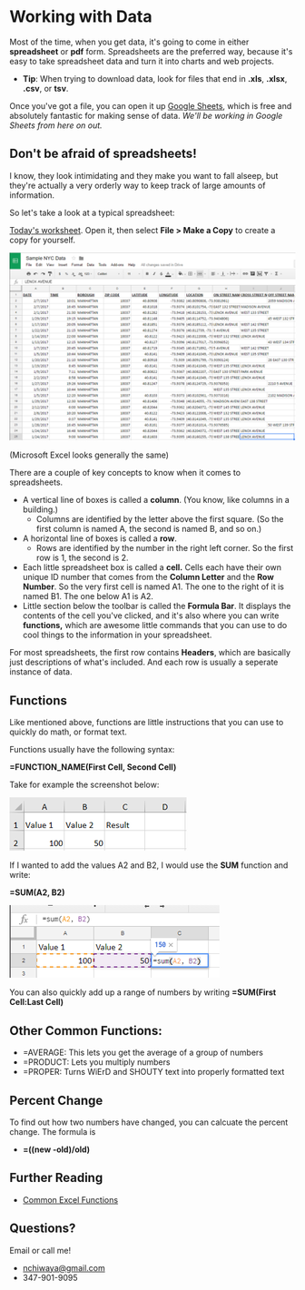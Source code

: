 # Working with Data

Most of the time, when you get data, it's going to come in either **spreadsheet** or **pdf** form. Spreadsheets are the preferred way, because it's easy to take spreadsheet data and turn it into charts and web projects.

- **Tip**: When trying to download data, look for files that end in **.xls**, **.xlsx**, **.csv**, or **tsv**.

Once you've got a file, you can open it up [Google Sheets](https://sheets.google.com), which is free and absolutely fantastic for making sense of data. *We'll be working in Google Sheets from here on out.*

## Don't be afraid of spreadsheets!

I know, they look intimidating and they make you want to fall alseep, but they're actually a very orderly way to keep track of large amounts of information.

So let's take a look at a typical spreadsheet:

[Today's worksheet](http://bit.ly/2lm1G9y). Open it, then select **File > Make a Copy** to create a copy for yourself. 

![Spreadsheet Screenshot](spreadsheet.png)

(Microsoft Excel looks generally the same)

There are a couple of key concepts to know when it comes to spreadsheets.

- A vertical line of boxes is called a **column**. (You know, like columns in a building.)
  - Columns are identified by the letter above the first square. (So the first column is named A, the second is named B, and so on.)
- A horizontal line of boxes is called a **row**.
  - Rows are identified by the number in the right left corner. So the first row is 1, the second is 2.
- Each little spreadsheet box is called a **cell.** Cells each have their own unique ID number that comes from the **Column Letter** and the **Row Number**. So the very first cell is named A1. The one to the right of it is named B1. The one below A1 is A2.
- Little section below the toolbar is called the **Formula Bar**. It displays the contents of the cell you've clicked, and it's also where you can write **functions,** which are awesome little commands that you can use to do cool things to the information in your spreadsheet.

For most spreadsheets, the first row contains **Headers**, which are basically just descriptions of what's included. And each row is usually a seperate instance of data.

## Functions
Like mentioned above, functions are little instructions that you can use to quickly do math, or format text.

Functions usually have the following syntax:

**=FUNCTION_NAME(First Cell, Second Cell)**

Take for example the screenshot below:

![sum1](sum1.png)

If I wanted to add the values A2 and B2, I would use the **SUM** function and write:

**=SUM(A2, B2)**

![sum2](sum2.png)

You can also quickly add up a range of numbers by writing **=SUM(First Cell:Last Cell)**

## Other Common Functions:

- =AVERAGE: This lets you get the average of a group of numbers
- =PRODUCT: Lets you multiply numbers
- =PROPER: Turns WiErD and SHOUTY text into properly formatted text

## Percent Change 
To find out how two numbers have changed, you can calcuate the percent change. The formula is
- **=((new -old)/old)**

## Further Reading
- [Common Excel Functions](../resources/CommonFormulasFunctions.pdf)

## Questions?

Email or call me!
- nchiwaya@gmail.com
- 347-901-9095